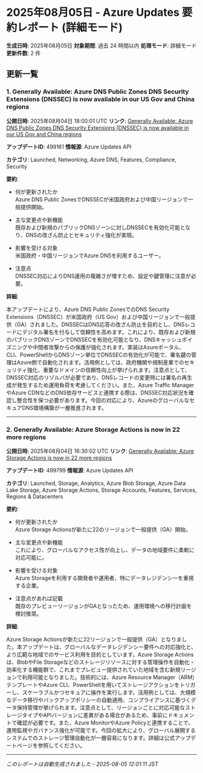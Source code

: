 # 2025年08月05日 - Azure Updates 要約レポート (詳細モード)

**生成日時**: 2025年08月05日
**対象期間**: 過去 24 時間以内
**処理モード**: 詳細モード
**更新件数**: 2 件

## 更新一覧

### 1. Generally Available: Azure DNS Public Zones DNS Security Extensions (DNSSEC) is now available in our US Gov and China regions

**公開日時**: 2025年08月04日 18:00:01 UTC
**リンク**: [Generally Available: Azure DNS Public Zones DNS Security Extensions (DNSSEC) is now available in our US Gov and China regions](https://azure.microsoft.com/updates?id=499161)

**アップデートID**: 499161
**情報源**: Azure Updates API

**カテゴリ**: Launched, Networking, Azure DNS, Features, Compliance, Security

**要約**:

- 何が更新されたか  
Azure DNS Public ZonesでDNSSECが米国政府および中国リージョンで一般提供開始。

- 主な変更点や新機能  
既存および新規のパブリックDNSゾーンに対しDNSSECを有効化可能となり、DNSの改ざん防止とセキュリティ強化が実現。

- 影響を受ける対象  
米国政府・中国リージョンでAzure DNSを利用するユーザー。

- 注意点  
DNSSEC対応によりDNS運用の複雑さが増すため、設定や鍵管理に注意が必要。

**詳細**:

本アップデートにより、Azure DNS Public ZonesでのDNS Security Extensions（DNSSEC）が米国政府（US Gov）および中国リージョンで一般提供（GA）されました。DNSSECはDNS応答の改ざん防止を目的とし、DNSレコードにデジタル署名を付与して信頼性を高めます。これにより、既存および新規のパブリックDNSゾーンでDNSSECを有効化可能となり、DNSキャッシュポイズニングや中間者攻撃からの保護が強化されます。実装はAzureポータル、CLI、PowerShellからDNSゾーン単位でDNSSECの有効化が可能で、署名鍵の管理はAzure側で自動化されます。活用例としては、政府機関や規制産業でのセキュリティ強化、重要なドメインの信頼性向上が挙げられます。注意点として、DNSSEC対応のリゾルバが必要であり、DNSレコードの変更時には署名の再生成が発生するため運用負荷を考慮してください。また、Azure Traffic ManagerやAzure CDNなどのDNS依存サービスと連携する際は、DNSSEC対応状況を確認し整合性を保つ必要があります。今回の対応により、AzureのグローバルなセキュアDNS環境構築が一層推進されます。

---

### 2. Generally Available: Azure Storage Actions is now in 22 more regions 

**公開日時**: 2025年08月04日 16:30:02 UTC
**リンク**: [Generally Available: Azure Storage Actions is now in 22 more regions ](https://azure.microsoft.com/updates?id=499799)

**アップデートID**: 499799
**情報源**: Azure Updates API

**カテゴリ**: Launched, Storage, Analytics, Azure Blob Storage, Azure Data Lake Storage, Azure Storage Actions, Storage Accounts, Features, Services, Regions & Datacenters

**要約**:

- 何が更新されたか  
Azure Storage Actionsが新たに22のリージョンで一般提供（GA）開始。

- 主な変更点や新機能  
これにより、グローバルなアクセス性が向上し、データの地域要件に柔軟に対応可能に。

- 影響を受ける対象  
Azure Storageを利用する開発者や運用者、特にデータレジデンシーを重視する企業。

- 注意点があれば記載  
既存のプレビューリージョンがGAとなったため、運用環境への移行計画を検討推奨。

**詳細**:

Azure Storage Actionsが新たに22リージョンで一般提供（GA）となりました。本アップデートは、グローバルなデータレジデンシー要件への対応強化と、より広範な地域でのサービス利用を目的としています。Azure Storage Actionsは、BlobやFile Storageなどのストレージリソースに対する管理操作を自動化・効率化する機能群で、これまでプレビュー提供されていた地域を含む新規リージョンで利用可能となりました。技術的には、Azure Resource Manager（ARM）テンプレートやAzure CLI、PowerShellを用いてストレージアクションをトリガーし、スケーラブルかつセキュアに操作を実行します。活用例としては、大規模なデータ移行やバックアップポリシーの自動適用、コンプライアンスに基づくデータ保持管理が挙げられます。注意点として、リージョンごとに対応可能なストレージタイプやAPIバージョンに差異がある場合があるため、事前にドキュメントで確認が必要です。また、Azure MonitorやAzure Policyと連携することで、運用監視やガバナンス強化が可能です。今回の拡大により、グローバル展開するシステムでのストレージ管理自動化が一層容易になります。詳細は公式アップデートページを参照してください。

---


*このレポートは自動生成されました - 2025-08-05 12:01:11 JST*